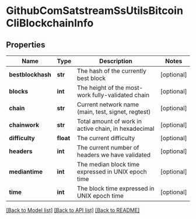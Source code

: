 # GithubComSatstreamSsUtilsBitcoinCliBlockchainInfo

## Properties
Name | Type | Description | Notes
------------ | ------------- | ------------- | -------------
**bestblockhash** | **str** | The hash of the currently best block | [optional] 
**blocks** | **int** | The height of the most-work fully-validated chain | [optional] 
**chain** | **str** | Current network name (main, test, signet, regtest) | [optional] 
**chainwork** | **str** | Total amount of work in active chain, in hexadecimal | [optional] 
**difficulty** | **float** | The current difficulty | [optional] 
**headers** | **int** | The current number of headers we have validated | [optional] 
**mediantime** | **int** | The median block time expressed in UNIX epoch time | [optional] 
**time** | **int** | The block time expressed in UNIX epoch time | [optional] 

[[Back to Model list]](../README.md#documentation-for-models) [[Back to API list]](../README.md#documentation-for-api-endpoints) [[Back to README]](../README.md)

